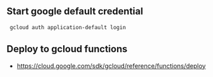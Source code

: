 ## Start google default credential
 ```bash
  gcloud auth application-default login
 ````

## Deploy to gcloud functions
- https://cloud.google.com/sdk/gcloud/reference/functions/deploy
